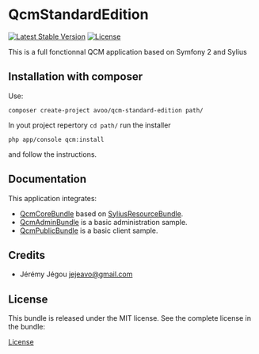 QcmStandardEdition
===========================

[![Latest Stable Version](https://poser.pugx.org/avoo/qcm-standard-edition/v/stable)](https://packagist.org/packages/avoo/qcm-standard-edition)
[![License](https://poser.pugx.org/avoo/qcm-standard-edition/license)](https://packagist.org/packages/avoo/qcm-standard-edition)

This is a full fonctionnal QCM application based on Symfony 2 and Sylius

Installation with composer
--------------------------

Use:

``` shell
composer create-project avoo/qcm-standard-edition path/
```

In yout project repertory `cd path/` run the installer

``` shell
php app/console qcm:install
```

and follow the instructions.


Documentation
-------------

This application integrates:
* [QcmCoreBundle](https://github.com/avoo/QcmCoreBundle) based on [SyliusResourceBundle](https://github.com/Sylius/SyliusResourceBundle).
* [QcmAdminBundle](https://github.com/avoo/QcmAdminBundle) is a basic administration sample.
* [QcmPublicBundle](https://github.com/avoo/QcmPublicBundle) is a basic client sample.


Credits
-------

* Jérémy Jégou <jejeavo@gmail.com>


License
-------

This bundle is released under the MIT license. See the complete license in the bundle:

[License](https://github.com/avoo/qcm-standard/blob/master/LICENSE)
